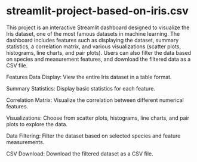 # streamlit-project-based-on-iris.csv
This project is an interactive Streamlit dashboard designed to visualize the Iris dataset, one of the most famous datasets in machine learning. The dashboard includes features such as displaying the dataset, summary statistics, a correlation matrix, and various visualizations (scatter plots, histograms, line charts, and pair plots). Users can also filter the data based on species and measurement features, and download the filtered data as a CSV file.

Features
Data Display: View the entire Iris dataset in a table format.

Summary Statistics: Display basic statistics for each feature.

Correlation Matrix: Visualize the correlation between different numerical features.

Visualizations: Choose from scatter plots, histograms, line charts, and pair plots to explore the data.

Data Filtering: Filter the dataset based on selected species and feature measurements.

CSV Download: Download the filtered dataset as a CSV file.
